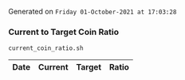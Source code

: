 Generated on `Friday 01-October-2021 at 17:03:28`

### Current to Target Coin Ratio
`current_coin_ratio.sh`

Date|Current|Target|Ratio
---|---|---|---
